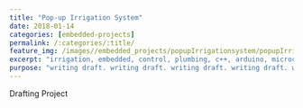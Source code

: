 ```yaml
---
title: "Pop-up Irrigation System"
date: 2018-01-14
categories: [embedded-projects]
permalink: /:categories/:title/
feature_img: /images//embedded_projects/popupIrrigationsystem/popupIrrigationsystem_img00.jpg
excerpt: "irrigation, embedded, control, plumbing, c++, arduino, microcontroller"
purpose: "writing draft. writing draft. writing draft. writing draft. writing draft. writing draft. writing draft. writing draft. writing draft. writing draft. writing draft. writing draft. "
---
```

Drafting Project
